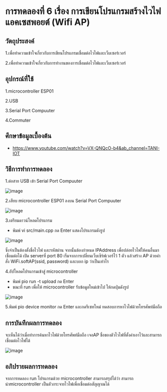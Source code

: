 # การทดลองที่ 6 เรื่อง การเขียนโปรแกรมสร้างไวไฟแอคเซสพอยต์ (Wifi AP)

## วัตถุประสงค์
1.เพื่อทำความเข้าใจเกี่ยวกับการเขียนโปรแกรมเชื่อมต่อไวไฟและเว็บเซอร์เวอร์

2.เพื่อทำความเข้าใจเกี่ยวกับการทำงานของการเชื่อมต่อไวไฟและเว็บเซอร์เวอร์

## อุปกรณ์ที่ใช้ 
1.microcontroller ESP01

2.USB

3.Serial Port Compuuter

4.Commuter

## ศึกษาข้อมูลเบื้องต้น
* https://www.youtube.com/watch?v=VX-QNQcO-b4&ab_channel=TANI-IOT

## วิธีการทำการทดลอง
1.ต่อสาย USB เข้า Serial Port Compuuter 

![image](https://user-images.githubusercontent.com/80879788/112309445-e9996900-8cd5-11eb-8f4c-da72cbde1663.png)


2.เสียบ microcontroller ESP01 ลงบน Serial Port Compuuter

![image](https://user-images.githubusercontent.com/80879788/112309332-cd95c780-8cd5-11eb-91ec-f39c35bd417c.png)

3.เตรียมดาวน์โหลดโปรแกรม
  * พิมพ์ vi src/main.cpp กด Enter แสดงโปรแกรมดังรูป

![image](https://user-images.githubusercontent.com/80879788/112382349-5173a200-8d1e-11eb-80a3-6351907f6122.png)

ซึ่งจำเป็นต้องตั้งชื่อไวไฟ และรหัสผ่าน จากนั้นต้องกำหนด IPAddress เพื่อปล่อยไวไฟให้คนอื่นมาเชื่อมต่อได้ เปิด serverที่ port 80 เริ่มจากการเปลี่ยนเว็บเซิร์ฟเวอร์ไว้ 1 ตัว แล้วสร้าง AP ด้วยคำสั่ง WiFi.softAP(ssid, password) และบอก ip ว่าเป็นเท่าไร

4.อัปโหลดโปรแกรมเข้าสู่ microcontroller
  * พิมพ์ pio run -t upload กด Enter
  * ขณะที่ run เพื่อให้ microcontroller รับข้อมูลใหม่เข้าไป ให้กดปุ่มดังรูป

![image](https://user-images.githubusercontent.com/80879788/112379750-1e7bdf00-8d1b-11eb-84c6-0128585dde14.png)

5.พิมพ์ pio device monitor กด Enter และกดรีเซทใหม่ ทดสอบการหาไวไฟด้วยโทรศัพท์มือถือ

## การบันทึกผลการทดลอง
จะเห็นได้ว่าเมื่อทำการค้นหาไวไฟด้วยโทรศัพท์มือถือ เจอAP ชื่อของตัวไวไฟที่ตั้งค่าเอาไว้และสามารถเชื่อมต่อไวไฟได้

![image](https://user-images.githubusercontent.com/80879788/112384203-b3350b80-8d20-11eb-8091-997d854c53ce.png)

## อภิปรายผลการทดลอง
จากการทดลอง run โปรแกรมด้วย microcontroller สามารถสรุปได้ว่า สามารถนำmicrocontroller เป็นตัวกระจายไวไฟเพื่อเชื่อมต่อสัญญาณได้
